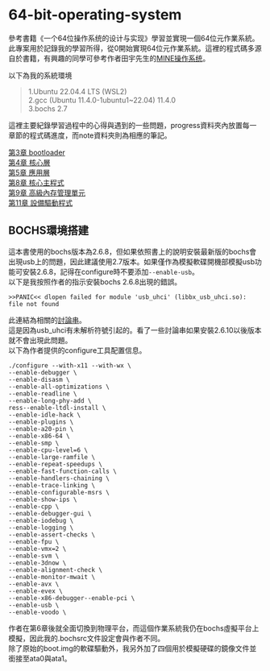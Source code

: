 # 64-bit-operating-system
參考書籍《一个64位操作系统的设计与实现》學習並實現一個64位元作業系統。  
此專案用於記錄我的學習所得，從0開始實現64位元作業系統。這裡的程式碼多源自於書籍，有興趣的同學可參考作者田宇先生的[MINE操作系统](https://gitee.com/MINEOS_admin/publish)。  

以下為我的系統環境  
>1.Ubuntu 22.04.4 LTS (WSL2)  
>2.gcc (Ubuntu 11.4.0-1ubuntu1~22.04) 11.4.0  
>3.bochs 2.7  

這裡主要紀錄學習過程中的心得與遇到的一些問題，progress資料夾內放置每一章節的程式碼進度，而note資料夾則為相應的筆記。  

[第3章 bootloader](./note/ch3.md)  
[第4章 核心層](./note/ch4.md)  
[第5章 應用層](./note/ch5.md)  
[第8章 核心主程式](./note/ch8.md)  
[第9章 高級內存管理單元](./note/ch9.md)  
[第11章 設備驅動程式](./note/ch11.md)  


## BOCHS環境搭建

這本書使用的bochs版本為2.6.8，但如果依照書上的說明安裝最新版的bochs會出現usb上的問題，因此建議使用2.7版本。如果僅作為模擬軟碟開機部模擬usb功能可安裝2.6.8，記得在configure時不要添加`--enable-usb`。  
以下是我按照作者的指示安裝bochs 2.6.8出現的錯誤。  
```
>>PANIC<< dlopen failed for module 'usb_uhci' (libbx_usb_uhci.so): file not found
```
此連結為相關的[討論串](https://sourceforge.net/p/bochs/discussion/39592/thread/58822184/)。  
這是因為usb_uhci有未解析符號引起的。看了一些討論串如果安裝2.6.10以後版本就不會出現此問題。  
以下為作者提供的configure工具配置信息。  
```
./configure --with-x11 --with-wx \
--enable-debugger \
--enable-disasm \
--enable-all-optimizations \ 
--enable-readline \
--enable-long-phy-add \
ress--enable-ltdl-install \
--enable-idle-hack \
--enable-plugins \
--enable-a20-pin \
--enable-x86-64 \
--enable-smp \
--enable-cpu-level=6 \
--enable-large-ramfile \
--enable-repeat-speedups \
--enable-fast-function-calls \
--enable-handlers-chaining \
--enable-trace-linking \
--enable-configurable-msrs \
--enable-show-ips \
--enable-cpp \
--enable-debugger-gui \
--enable-iodebug \
--enable-logging \
--enable-assert-checks \
--enable-fpu \
--enable-vmx=2 \
--enable-svm \
--enable-3dnow \
--enable-alignment-check \
--enable-monitor-mwait \
--enable-avx \
--enable-evex \
--enable-x86-debugger--enable-pci \
--enable-usb \
--enable-voodo \
```
作者在第6章後就全面切換到物理平台，而這個作業系統我仍在bochs虛擬平台上模擬，因此我的.bochsrc文件設定會與作者不同。  
除了原始的boot.img的軟碟驅動外，我另外加了四個用於模擬硬碟的鏡像文件並銜接至ata0與ata1。  
